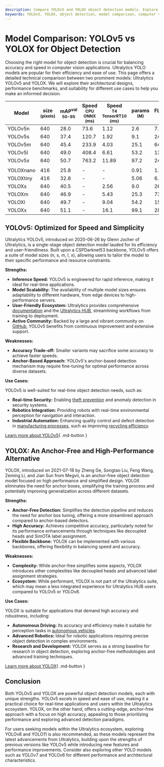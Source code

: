 ```yaml
---
description: Compare YOLOv5 and YOLOX object detection models. Explore performance metrics, strengths, weaknesses, and use cases to choose the best fit for your needs.
keywords: YOLOv5, YOLOX, object detection, model comparison, computer vision, Ultralytics, anchor-based, anchor-free, real-time detection, AI models
---
```


# Model Comparison: YOLOv5 vs YOLOX for Object Detection

Choosing the right model for object detection is crucial for balancing accuracy and speed in computer vision applications. Ultralytics YOLO models are popular for their efficiency and ease of use. This page offers a detailed technical comparison between two prominent models: Ultralytics YOLOv5 and YOLOX. We will explore their architectural designs, performance benchmarks, and suitability for different use cases to help you make an informed decision.

<script async src="https://cdn.jsdelivr.net/npm/chart.js@3.9.1/dist/chart.min.js"></script>
<script defer src="../../javascript/benchmark.js"></script>

<canvas id="modelComparisonChart" width="1024" height="400" active-models='["YOLOv5", "YOLOX"]'></canvas>

| Model     | size<br><sup>(pixels) | mAP<sup>val<br>50-95 | Speed<br><sup>CPU ONNX<br>(ms) | Speed<br><sup>T4 TensorRT10<br>(ms) | params<br><sup>(M) | FLOPs<br><sup>(B) |
| --------- | --------------------- | -------------------- | ------------------------------ | ----------------------------------- | ------------------ | ----------------- |
| YOLOv5n   | 640                   | 28.0                 | 73.6                           | 1.12                                | 2.6                | 7.7               |
| YOLOv5s   | 640                   | 37.4                 | 120.7                          | 1.92                                | 9.1                | 24.0              |
| YOLOv5m   | 640                   | 45.4                 | 233.9                          | 4.03                                | 25.1               | 64.2              |
| YOLOv5l   | 640                   | 49.0                 | 408.4                          | 6.61                                | 53.2               | 135.0             |
| YOLOv5x   | 640                   | 50.7                 | 763.2                          | 11.89                               | 97.2               | 246.4             |
|           |                       |                      |                                |                                     |                    |                   |
| YOLOXnano | 416                   | 25.8                 | -                              | -                                   | 0.91               | 1.08              |
| YOLOXtiny | 416                   | 32.8                 | -                              | -                                   | 5.06               | 6.45              |
| YOLOXs    | 640                   | 40.5                 | -                              | 2.56                                | 9.0                | 26.8              |
| YOLOXm    | 640                   | 46.9                 | -                              | 5.43                                | 25.3               | 73.8              |
| YOLOXl    | 640                   | 49.7                 | -                              | 9.04                                | 54.2               | 155.6             |
| YOLOXx    | 640                   | 51.1                 | -                              | 16.1                                | 99.1               | 281.9             |

## YOLOv5: Optimized for Speed and Simplicity

Ultralytics YOLOv5, introduced on 2020-06-26 by Glenn Jocher of Ultralytics, is a single-stage object detection model lauded for its efficiency and user-friendliness. Built upon a CSPDarknet53 backbone, YOLOv5 offers a suite of model sizes (n, s, m, l, x), allowing users to tailor the model to their specific performance and resource constraints.

**Strengths:**

- **Inference Speed:** YOLOv5 is engineered for rapid inference, making it ideal for real-time applications.
- **Model Scalability:** The availability of multiple model sizes ensures adaptability to different hardware, from edge devices to high-performance servers.
- **User-Friendly Ecosystem:** Ultralytics provides comprehensive [documentation](https://docs.ultralytics.com/models/yolov5/) and the [Ultralytics HUB](https://www.ultralytics.com/hub), streamlining workflows from training to deployment.
- **Active Community:** Backed by a large and vibrant community on [GitHub](https://github.com/ultralytics/yolov5), YOLOv5 benefits from continuous improvement and extensive support.

**Weaknesses:**

- **Accuracy Trade-off:** Smaller variants may sacrifice some accuracy to achieve faster speeds.
- **Anchor-Based Approach:** YOLOv5's anchor-based detection mechanism may require fine-tuning for optimal performance across diverse datasets.

**Use Cases:**

YOLOv5 is well-suited for real-time object detection needs, such as:

- **Real-time Security:** Enabling [theft prevention](https://www.ultralytics.com/blog/computer-vision-for-theft-prevention-enhancing-security) and anomaly detection in security systems.
- **Robotics Integration:** Providing robots with real-time environmental perception for navigation and interaction.
- **Industrial Automation:** Enhancing quality control and defect detection in [manufacturing processes](https://www.ultralytics.com/blog/improving-manufacturing-with-computer-vision), such as improving [recycling efficiency](https://www.ultralytics.com/blog/recycling-efficiency-the-power-of-vision-ai-in-automated-sorting).

[Learn more about YOLOv5](https://docs.ultralytics.com/models/yolov5/){ .md-button }

## YOLOX: An Anchor-Free and High-Performance Alternative

YOLOX, introduced on 2021-07-18 by Zheng Ge, Songtao Liu, Feng Wang, Zeming Li, and Jian Sun from Megvii, is an anchor-free object detection model focused on high performance and simplified design. YOLOX eliminates the need for anchor boxes, simplifying the training process and potentially improving generalization across different datasets.

**Strengths:**

- **Anchor-Free Detection:** Simplifies the detection pipeline and reduces the need for anchor box tuning, offering a more streamlined approach compared to anchor-based detectors.
- **High Accuracy:** Achieves competitive accuracy, particularly noted for its performance enhancements through techniques like decoupled heads and SimOTA label assignment.
- **Flexible Backbone:** YOLOX can be implemented with various backbones, offering flexibility in balancing speed and accuracy.

**Weaknesses:**

- **Complexity:** While anchor-free simplifies some aspects, YOLOX introduces other complexities like decoupled heads and advanced label assignment strategies.
- **Ecosystem:** While performant, YOLOX is not part of the Ultralytics suite, which may mean a less integrated experience for Ultralytics HUB users compared to YOLOv5 or YOLOv8.

**Use Cases:**

YOLOX is suitable for applications that demand high accuracy and robustness, including:

- **Autonomous Driving:** Its accuracy and efficiency make it suitable for perception tasks in [autonomous vehicles](https://www.ultralytics.com/solutions/ai-in-self-driving).
- **Advanced Robotics:** Ideal for robotic applications requiring precise object detection in complex environments.
- **Research and Development:** YOLOX serves as a strong baseline for research in object detection, exploring anchor-free methodologies and advanced training techniques.

[Learn more about YOLOX](https://yolox.readthedocs.io/en/latest/){ .md-button }

## Conclusion

Both YOLOv5 and YOLOX are powerful object detection models, each with unique strengths. YOLOv5 excels in speed and ease of use, making it a practical choice for real-time applications and users within the Ultralytics ecosystem. YOLOX, on the other hand, offers a cutting-edge, anchor-free approach with a focus on high accuracy, appealing to those prioritizing performance and exploring advanced detection paradigms.

For users seeking models within the Ultralytics ecosystem, exploring YOLOv8 and YOLO11 is also recommended, as these models represent the latest advancements from Ultralytics, building upon the strengths of previous versions like YOLOv5 while introducing new features and performance improvements. Consider also exploring other YOLO models such as YOLOv7 and YOLOv6 for different performance and architectural characteristics.